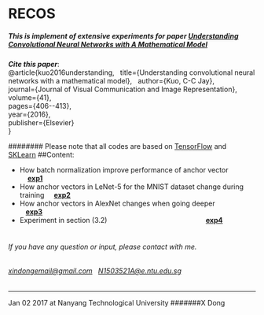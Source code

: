 # RECOS
##### This is implement of extensive experiments for paper [Understanding Convolutional Neural Networks with A Mathematical Model](https://arxiv.org/pdf/1609.04112v2.pdf)

***Cite this paper***:  
@article{kuo2016understanding,   
  title={Understanding convolutional neural networks with a mathematical model},  
  author={Kuo, C-C Jay},  
  journal={Journal of Visual Communication and Image Representation},  
  volume={41},  
  pages={406--413},  
  year={2016},  
  publisher={Elsevier}  
}  

######## Please note that all codes are based on [TensorFlow](https://www.tensorflow.org/) and [SKLearn](http://scikit-learn.org/stable/)
##Content:
* How batch normalization improve performance of anchor vector                   **[exp1](https://github.com/XinDongol/RECOS/tree/master/exp1)**
* How anchor vectors in LeNet-5 for the MNIST dataset change during training     **[exp2](https://github.com/XinDongol/RECOS/tree/master/exp2)**
* How anchor vectors in AlexNet changes when going deeper                        **[exp3](https://github.com/XinDongol/RECOS/tree/master/exp3)** 
* Experiment in section (3.2)                                                    **[exp4](https://github.com/XinDongol/RECOS/tree/master/exp4)**                                                                                                     


###### If you have any question or input, please contact with me. 
###### xindongemail@gmail.com    N1503521A@e.ntu.edu.sg    

***
Jan 02 2017  at Nanyang Technological University
#######X Dong
